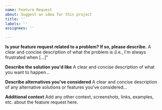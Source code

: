 ```yaml
---
name: Feature Request
about: Suggest an idea for this project
title: ''
labels: ''
assignees: ''

---
```


**Is your feature request related to a problem? If so, please describe.**
A clear and concise description of what the problem is (i.e., I'm always frustrated when [...]"

**Describe the solution you'd like**
A clear and concise description of what you want to happen...

**Describe alternatives you've considered**
A clear and concise description of any alternative solutions or features you've considered...

**Additional context**
Add any other context, screenshots, links, examples, etc. about the feature request here.
